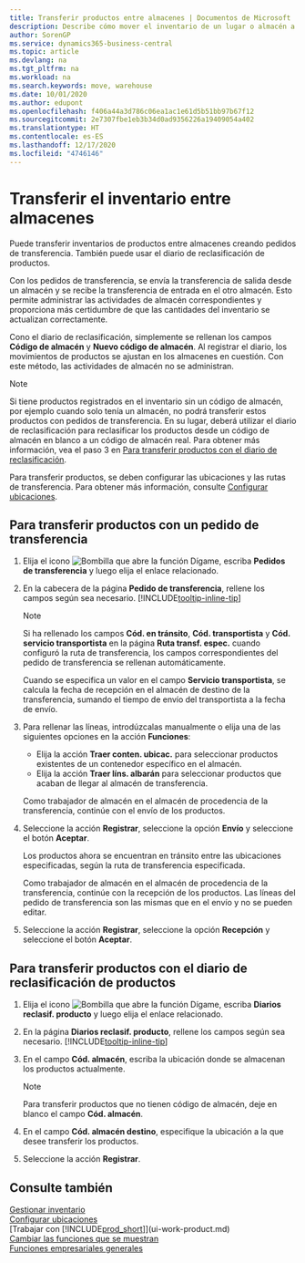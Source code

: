 ```yaml
---
title: Transferir productos entre almacenes | Documentos de Microsoft
description: Describe cómo mover el inventario de un lugar o almacén a otro con el diario de reclasificación o con pedidos de transferencia.
author: SorenGP
ms.service: dynamics365-business-central
ms.topic: article
ms.devlang: na
ms.tgt_pltfrm: na
ms.workload: na
ms.search.keywords: move, warehouse
ms.date: 10/01/2020
ms.author: edupont
ms.openlocfilehash: f406a44a3d786c06ea1ac1e61d5b51bb97b67f12
ms.sourcegitcommit: 2e7307fbe1eb3b34d0ad9356226a19409054a402
ms.translationtype: HT
ms.contentlocale: es-ES
ms.lasthandoff: 12/17/2020
ms.locfileid: "4746146"
---
```

# <a name="transfer-inventory-between-locations"></a>Transferir el inventario entre almacenes
Puede transferir inventarios de productos entre almacenes creando pedidos de transferencia. También puede usar el diario de reclasificación de productos.

Con los pedidos de transferencia, se envía la transferencia de salida desde un almacén y se recibe la transferencia de entrada en el otro almacén. Esto permite administrar las actividades de almacén correspondientes y proporciona más certidumbre de que las cantidades del inventario se actualizan correctamente.

Cono el diario de reclasificación, simplemente se rellenan los campos **Código de almacén** y **Nuevo código de almacén**. Al registrar el diario, los movimientos de productos se ajustan en los almacenes en cuestión. Con este método, las actividades de almacén no se administran.

> [!NOTE]  
>   Si tiene productos registrados en el inventario sin un código de almacén, por ejemplo cuando solo tenía un almacén, no podrá transferir estos productos con pedidos de transferencia. En su lugar, deberá utilizar el diario de reclasificación para reclasificar los productos desde un código de almacén en blanco a un código de almacén real.  Para obtener más información, vea el paso 3 en [Para transferir productos con el diario de reclasificación](inventory-how-transfer-between-locations.md#to-transfer-items-with-the-item-reclassification-journal).

Para transferir productos, se deben configurar las ubicaciones y las rutas de transferencia. Para obtener más información, consulte [Configurar ubicaciones](inventory-how-setup-locations.md).

## <a name="to-transfer-items-with-a-transfer-order"></a>Para transferir productos con un pedido de transferencia
1. Elija el icono ![Bombilla que abre la función Dígame](media/ui-search/search_small.png "Dígame qué desea hacer"), escriba **Pedidos de transferencia** y luego elija el enlace relacionado.
2. En la cabecera de la página **Pedido de transferencia**, rellene los campos según sea necesario. [!INCLUDE[tooltip-inline-tip](includes/tooltip-inline-tip_md.md)]

    > [!NOTE]  
    >   Si ha rellenado los campos **Cód. en tránsito**, **Cód. transportista** y **Cód. servicio transportista** en la página **Ruta transf. espec.** cuando configuró la ruta de transferencia, los campos correspondientes del pedido de transferencia se rellenan automáticamente.

    Cuando se especifica un valor en el campo **Servicio transportista**, se calcula la fecha de recepción en el almacén de destino de la transferencia, sumando el tiempo de envío del transportista a la fecha de envío.

3. Para rellenar las líneas, introdúzcalas manualmente o elija una de las siguientes opciones en la acción **Funciones**:
    - Elija la acción **Traer conten. ubicac.** para seleccionar productos existentes de un contenedor específico en el almacén.
    - Elija la acción **Traer líns. albarán** para seleccionar productos que acaban de llegar al almacén de transferencia.   

    Como trabajador de almacén en el almacén de procedencia de la transferencia, continúe con el envío de los productos.
4. Seleccione la acción **Registrar**, seleccione la opción **Envío** y seleccione el botón **Aceptar**.

    Los productos ahora se encuentran en tránsito entre las ubicaciones especificadas, según la ruta de transferencia especificada.

    Como trabajador de almacén en el almacén de procedencia de la transferencia, continúe con la recepción de los productos. Las líneas del pedido de transferencia son las mismas que en el envío y no se pueden editar.
5. Seleccione la acción **Registrar**, seleccione la opción **Recepción** y seleccione el botón **Aceptar**.

## <a name="to-transfer-items-with-the-item-reclassification-journal"></a>Para transferir productos con el diario de reclasificación de productos
1. Elija el icono ![Bombilla que abre la función Dígame](media/ui-search/search_small.png "Dígame qué desea hacer"), escriba **Diarios reclasif. producto** y luego elija el enlace relacionado.
2. En la página **Diarios reclasif. producto**, rellene los campos según sea necesario. [!INCLUDE[tooltip-inline-tip](includes/tooltip-inline-tip_md.md)]
3. En el campo **Cód. almacén**, escriba la ubicación donde se almacenan los productos actualmente.

    > [!NOTE]  
    >   Para transferir productos que no tienen código de almacén, deje en blanco el campo **Cód. almacén**.
4. En el campo **Cód. almacén destino**, especifique la ubicación a la que desee transferir los productos.
5. Seleccione la acción **Registrar**.

## <a name="see-also"></a>Consulte también
[Gestionar inventario](inventory-manage-inventory.md)  
[Configurar ubicaciones](inventory-how-setup-locations.md)  
[Trabajar con [!INCLUDE[prod_short](includes/prod_short.md)]](ui-work-product.md)  
[Cambiar las funciones que se muestran](ui-experiences.md)  
[Funciones empresariales generales](ui-across-business-areas.md)
